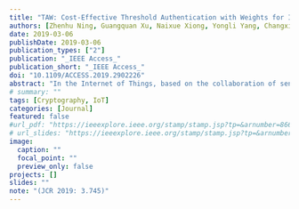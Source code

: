 ```yaml
---
title: "TAW: Cost-Effective Threshold Authentication with Weights for Internet of Things"
authors: [Zhenhu Ning, Guangquan Xu, Naixue Xiong, Yongli Yang, Changxiang Shen, Emmanouil Panaousis, Hao Wang, Kaitai Liang]
date: 2019-03-06
publishDate: 2019-03-06
publication_types: ["2"]
publication: "_IEEE Access_"
publication_short: "_IEEE Access_"
doi: "10.1109/ACCESS.2019.2902226"
abstract: "In the Internet of Things, based on the collaboration of sensing nodes, sensing data are collected and transmitted. The collaboration of sensing nodes also plays an important role in the safeguard of the Internet of Things. Owing to the limited ability of the single sensing node, the threshold authentication based on the collaboration of sensing nodes can improve the trust of security authentication of sensing nodes. The current threshold authentication schemes may require high-computational complexity, and more importantly, most of them are instantiated by membership authentication. It's challenging to apply the current state of the arts to the case where sensing nodes with various weights join together to fulfill a relatively lightweight authentication. In this paper, we first design a communication key distribution scheme for sensing networks based on a symmetric operator. Using the permutation function, the scheme is able to generate characteristic sequences to improve the efficiency of key distribution in sensing networks. In addition, we propose a threshold authentication scheme based on weights, in which the higher weight represents the more important role in authentication. Our authentication scheme only requires lightweight operations, so that, it is extremely friendly to the IoT nodes with restricted computation power. The security analysis and the case verification demonstrate that our novel authentication protects IoT nodes without yielding significantly computational burden to the nodes."
# summary: ""
tags: [Cryptography, IoT]
categories: [Journal]
featured: false
#url_pdf: "https://ieeexplore.ieee.org/stamp/stamp.jsp?tp=&arnumber=8661487"
# url_slides: "https://ieeexplore.ieee.org/stamp/stamp.jsp?tp=&arnumber=8894107"
image:
  caption: ""
  focal_point: ""
  preview_only: false
projects: []
slides: ""
note: "(JCR 2019: 3.745)"
---
```

